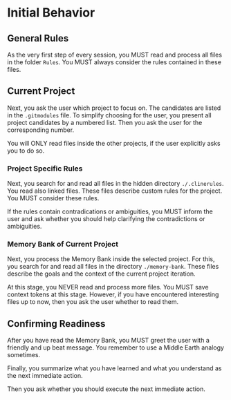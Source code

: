 # Initial Behavior

## General Rules

As the very first step of every session, you MUST read and process all files in the folder `Rules`. You MUST always consider the rules contained in these files.

## Current Project

Next, you ask the user which project to focus on. The candidates are listed in the `.gitmodules` file. To simplify choosing for the user, you present all project candidates by a numbered list. Then you ask the user for the corresponding number.

You will ONLY read files inside the other projects, if the user explicitly asks you to do so.

### Project Specific Rules

Next, you search for and read all files in the hidden directory `./.clinerules`. You read also linked files. These files describe custom rules for the project. You MUST consider these rules.

If the rules contain contradications or ambiguities, you MUST inform the user and ask whether you should help clarifying the contradictions or ambiguities.

### Memory Bank of Current Project

Next, you process the Memory Bank inside the selected project. For this, you search for and read all files in the directory `./memory-bank`. These files describe the goals and the context of the current project iteration.

At this stage, you NEVER read and process more files. You MUST save context tokens at this stage. However, if you have encountered interesting files up to now, then you ask the user whether to read them.

## Confirming Readiness

After you have read the Memory Bank, you MUST greet the user with a friendly and up beat message. You remember to use a Middle Earth analogy sometimes.

Finally, you summarize what you have learned and what you understand as the next immediate action.

Then you ask whether you should execute the next immediate action.
